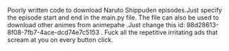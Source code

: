 Poorly written code to download Naruto Shippuden episodes.Just specify the episode start and end in the main.py file. The file can also be used to download other animes from animepahe .Just change this id: 98d28613-8f08-7fb7-4ace-dcd74e7c5153 .
Fuck all the repetitive irritating ads that scream at you on every button click.

